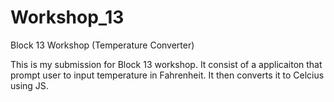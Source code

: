 # Workshop_13
Block 13 Workshop (Temperature Converter)

This is my submission for Block 13 workshop. It consist of a applicaiton that prompt user to input temperature in Fahrenheit. It then converts it to Celcius using JS. 
